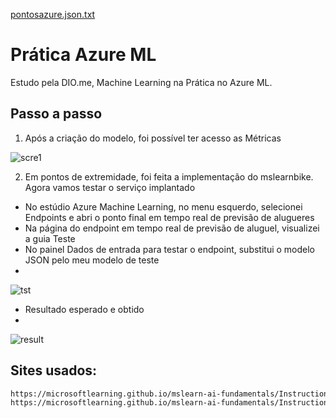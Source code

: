 [pontosazure.json.txt](https://github.com/gustavodetoni/Pr-ticaAzureML/files/14089711/pontosazure.json.txt)
# Prática Azure ML
Estudo pela DIO.me, Machine Learning na Prática no Azure ML.

## Passo a passo
1. Após a criação do modelo, foi possível ter acesso as Métricas

![scre1](https://github.com/gustavodetoni/Pr-ticaAzureML/assets/106715191/72d38ab9-a6f0-4334-aa03-1625c797f58e)

2. Em pontos de extremidade, foi feita a implementação do mslearnbike. Agora vamos testar o serviço implantado
- No estúdio Azure Machine Learning, no menu esquerdo, selecionei Endpoints e abri o ponto final em tempo real de previsão de alugueres
- Na página do endpoint em tempo real de previsão de aluguel, visualizei a guia Teste
- No painel Dados de entrada para testar o endpoint, substitui o modelo JSON pelo meu modelo de teste
- 
![tst](https://github.com/gustavodetoni/Pr-ticaAzureML/assets/106715191/f3a13c37-b371-4604-8c90-870f624095e2)


- Resultado esperado e obtido
- 
![result](https://github.com/gustavodetoni/Pr-ticaAzureML/assets/106715191/25d2665e-5029-4a2e-bccd-7d8e01e07f53)


## Sites usados:
```bash
https://microsoftlearning.github.io/mslearn-ai-fundamentals/Instructions/Labs/01-machine-learning.html
https://microsoftlearning.github.io/mslearn-ai-fundamentals/Instructions/Labs/02-content-safety.html
